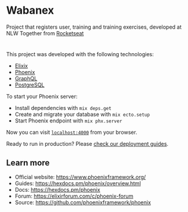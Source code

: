 # Wabanex

Project that registers user, training and training exercises, developed at NLW Together from <a href="https://www.rocketseat.com.br/">Rocketseat</a>

#

This project was developed with the following technologies:

- [Elixix](https://elixir-lang.org/)
- [Phoenix](https://phoenixframework.org/)
- [GraphQL](https://graphql.org)
- [PostgreSQL](https://www.postgresql.org/)

To start your Phoenix server:

  * Install dependencies with `mix deps.get`
  * Create and migrate your database with `mix ecto.setup`
  * Start Phoenix endpoint with `mix phx.server`

Now you can visit [`localhost:4000`](http://localhost:4000) from your browser.

Ready to run in production? Please [check our deployment guides](https://hexdocs.pm/phoenix/deployment.html).

## Learn more

  * Official website: https://www.phoenixframework.org/
  * Guides: https://hexdocs.pm/phoenix/overview.html
  * Docs: https://hexdocs.pm/phoenix
  * Forum: https://elixirforum.com/c/phoenix-forum
  * Source: https://github.com/phoenixframework/phoenix

#

